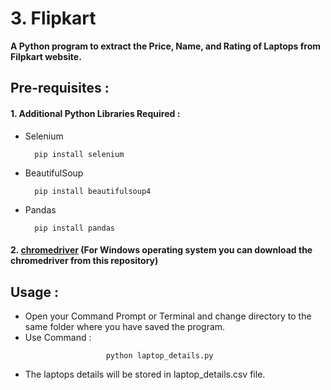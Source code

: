 <h1>3. Flipkart</h1>
<b>A Python program to extract the Price, Name, and Rating of Laptops from Filpkart website.</b>

<h2>Pre-requisites :</h2>
<h4>1. Additional Python Libraries Required :</h4>

<ul>
  <li>Selenium</li>
  
      pip install selenium
</ul>
<ul>
  <li>BeautifulSoup</li>
  
      pip install beautifulsoup4
</ul>
<ul>
  <li>Pandas</li>
  
      pip install pandas
</ul>
<h4>2. <a href="https://chromedriver.chromium.org/downloads">chromedriver</a> (For Windows operating system you can download the chromedriver from this repository)</h4>
<h2>Usage :</h2>
<ul>
         <li>Open your Command Prompt or Terminal and change directory to the same folder where you have saved the program.</li>
         <li>Use Command :</li>
  
                      python laptop_details.py              
</ul>
<ul>
  <li>The laptops details will be stored in laptop_details.csv file.</li>
</ul>

